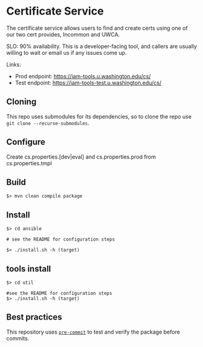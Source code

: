 # Certificate Service

The certificate service allows users to find and create certs using one of our two cert provides, Incommon and UWCA.

SLO: 90% availability. This is a developer-facing tool, and callers are usually willing to wait or
email us if any issues come up.

Links:

*   Prod endpoint: https://iam-tools.u.washington.edu/cs/
*   Test endpoint: https://iam-tools-test.u.washington.edu/cs/

## Cloning

This repo uses submodules for its dependencies, so to clone the repo use `git clone --recurse-submodules`.

## Configure

Create cs.properties.[dev|eval] and cs.properties.prod from cs.properties.tmpl

## Build

```
$> mvn clean compile package
```

## Install

```
$> cd ansible

# see the README for configuration steps

$> ./install.sh -h (target)
```

## tools install

```
$> cd util

#see the README for configuration steps
$> ./install.sh -h (target)
```

## Best practices

This repository uses [`pre-commit`](https://pre-commit.com/)
to test and verify the package before commits.
